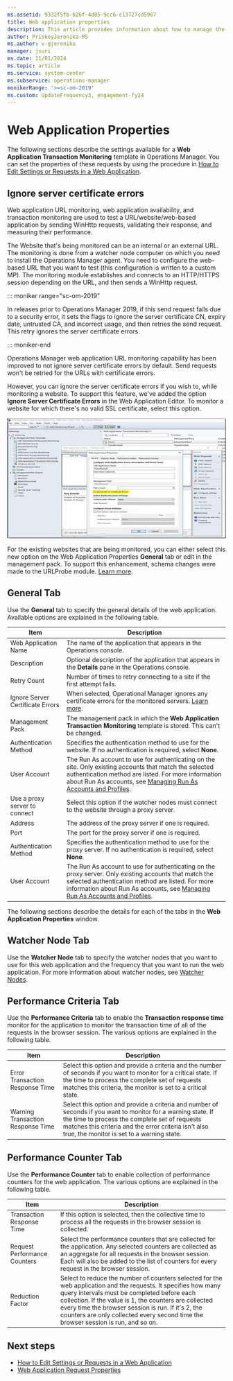 ```yaml
---
ms.assetid: 9332f5fb-b26f-4d05-9cc6-c13727cd5967
title: Web application properties
description: This article provides information about how to manage the web application properties.
author: PriskeyJeronika-MS
ms.author: v-gjeronika
manager: jsuri
ms.date: 11/01/2024
ms.topic: article
ms.service: system-center
ms.subservice: operations-manager
monikerRange: '>=sc-om-2019'
ms.custom: UpdateFrequency3, engagement-fy24
---
```


# Web Application Properties

 The following sections describe the settings available for a **Web Application Transaction Monitoring** template in Operations Manager. You can set the properties of these requests by using the procedure in [How to Edit Settings or Requests in a Web Application](edit-web-application-settings.md).

## Ignore server certificate errors

 Web application URL monitoring, web application availability, and transaction monitoring are used to test a URL/website/web-based application by sending WinHttp requests, validating their response, and measuring their performance.

 The Website that's being monitored can be an internal or an external URL. The monitoring is done from a watcher node computer on which you need to install the Operations Manager agent. You need to configure the web-based URL that you want to test (this configuration is written to a custom MP). The monitoring module establishes and connects to an HTTP/HTTPS session depending on the URL, and then sends a WinHttp request.

 ::: moniker range="sc-om-2019"

 In releases prior to Operations Manager 2019, if this send request fails due to a security error, it sets the flags to ignore the server certificate CN, expiry date, untrusted CA, and incorrect usage, and then retries the send request. This retry ignores the server certificate errors.

 ::: moniker-end

Operations Manager web application URL monitoring capability has been improved to not ignore server certificate errors by default. Send requests won't be retried for the URLs with certificate errors.

 However, you can ignore the server certificate errors if you wish to, while monitoring a website. To support this feature, we've added the option **Ignore Server Certificate Errors** in the Web Application Editor. To monitor a website for which there's no valid SSL certificate, select this option.

 ![Screenshot showing server certification errors.](./media/url-monitoring/ignore-server-certificate-errors.png)

 For the existing websites that are being monitored, you can either select this new option on the Web Application Properties **General** tab or edit in the management pack. To support this enhancement, schema changes were made to the URLProbe module. [Learn more](url-probe-schema.md).

## General Tab

Use the **General** tab to specify the general details of the web application. Available options are explained in the following table.

| **Item** | **Description** |
| --- | --- |
| Web Application Name | The name of the application that appears in the Operations console. |
| Description | Optional description of the application that appears in the **Details** pane in the Operations console. |
| Retry Count | Number of times to retry connecting to a site if the first attempt fails. |
| Ignore Server Certificate Errors | When selected, Operational Manager ignores any certificate errors for the monitored servers. [Learn more](#ignore-server-certificate-errors).|
| Management Pack | The management pack in which the **Web Application Transaction Monitoring** template is stored. This can't be changed. |
| Authentication Method | Specifies the authentication method to use for the website. If no authentication is required, select **None**. |
| User Account | The Run As account to use for authenticating on the site. Only existing accounts that match the selected authentication method are listed. For more information about Run As accounts, see [Managing Run As Accounts and Profiles](plan-security-runas-accounts-profiles.md). |
| Use a proxy server to connect | Select this option if the watcher nodes must connect to the website through a proxy server. |
| Address | The address of the proxy server if one is required. |
| Port | The port for the proxy server if one is required. |
| Authentication Method | Specifies the authentication method to use for the proxy server. If no authentication is required, select **None**. |
| User Account | The Run As account to use for authenticating on the proxy server. Only existing accounts that match the selected authentication method are listed. For more information about Run As accounts, see [Managing Run As Accounts and Profiles](plan-security-runas-accounts-profiles.md). |

The following sections describe the details for each of the tabs in the **Web Application Properties** window.

## Watcher Node Tab

Use the **Watcher Node** tab to specify the watcher nodes that you want to use for this web application and the frequency that you want to run the web application. For more information about watcher nodes, see [Watcher Nodes](/previous-versions/system-center/system-center-2012-R2/hh457584%28v%3dsc.12%29).

## Performance Criteria Tab

Use the **Performance Criteria** tab to enable the **Transaction response time** monitor for the application to monitor the transaction time of all of the requests in the browser session. The various options are explained in the following table.

| **Item** | **Description** |
| --- | --- |
| Error Transaction Response Time | Select this option and provide a criteria and the number of seconds if you want to monitor for a critical state. If the time to process the complete set of requests matches this criteria, the monitor is set to a critical state. |
| Warning Transaction Response Time | Select this option and provide a criteria and number of seconds if you want to monitor for a warning state. If the time to process the complete set of requests matches this criteria and the error criteria isn't also true, the monitor is set to a warning state. |

## Performance Counter Tab

Use the **Performance Counter** tab to enable collection of performance counters for the web application. The various options are explained in the following table.

| **Item** | **Description** |
| --- | --- |
| Transaction Response Time | If this option is selected, then the collective time to process all the requests in the browser session is collected. |
| Request Performance Counters | Select the performance counters that are collected for the application. Any selected counters are collected as an aggregate for all requests in the browser session. Each will also be added to the list of counters for every request in the browser session. |
| Reduction Factor | Select to reduce the number of counters selected for the web application and the requests. It specifies how many query intervals must be completed before each collection. If the value is 1, the counters are collected every time the browser session is run. If it's 2, the counters are only collected every second time the browser session is run, and so on. |

## Next steps

- [How to Edit Settings or Requests in a Web Application](edit-web-application-settings.md)
- [Web Application Request Properties](web-application-request-properties.md)
